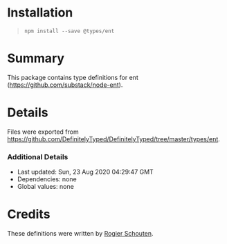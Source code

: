 # Installation
> `npm install --save @types/ent`

# Summary
This package contains type definitions for ent (https://github.com/substack/node-ent).

# Details
Files were exported from https://github.com/DefinitelyTyped/DefinitelyTyped/tree/master/types/ent.

### Additional Details
 * Last updated: Sun, 23 Aug 2020 04:29:47 GMT
 * Dependencies: none
 * Global values: none

# Credits
These definitions were written by [Rogier Schouten](https://github.com/rogierschouten).
